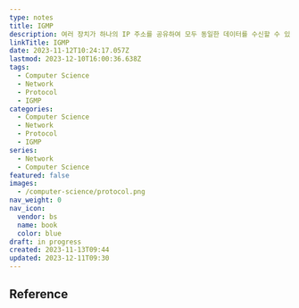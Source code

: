 ```yaml
---
type: notes
title: IGMP
description: 여러 장치가 하나의 IP 주소를 공유하여 모두 동일한 데이터를 수신할 수 있도록 하는 네트워크 계층 프로토콜
linkTitle: IGMP
date: 2023-11-12T10:24:17.057Z
lastmod: 2023-12-10T16:00:36.638Z
tags:
  - Computer Science
  - Network
  - Protocol
  - IGMP
categories:
  - Computer Science
  - Network
  - Protocol
  - IGMP
series:
  - Network
  - Computer Science
featured: false
images:
  - /computer-science/protocol.png
nav_weight: 0
nav_icon:
  vendor: bs
  name: book
  color: blue
draft: in progress
created: 2023-11-13T09:44
updated: 2023-12-11T09:30
---
```


## Reference
